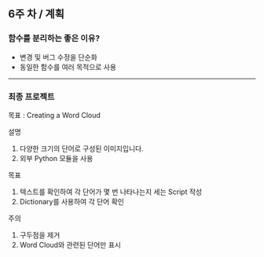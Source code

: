 ## 6주 차 / 계획

### 함수를 분리하는 좋은 이유?

- 변경 및 버그 수정을 단순화
- 동일한 함수를 여러 목적으로 사용

---

### 최종 프로젝트

목표 : Creating a Word Cloud

설명 
1. 다양한 크기의 단어로 구성된 이미지입니다.
2. 외부 Python 모듈을 사용

목표
1. 텍스트를 확인하여 각 단어가 몇 번 나타나는지 세는 Script 작성
2. Dictionary를 사용하여 각 단어 확인

주의
1. 구두점을 제거
2. Word Cloud와 관련된 단어만 표시
